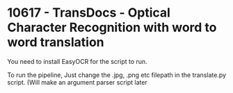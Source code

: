 # 10617 - TransDocs - Optical Character Recognition with word to word translation

You need to install EasyOCR for the script to run.

To run the pipeline, Just change the .jpg, .png etc filepath in the translate.py script. (Will make an argument parser script later
